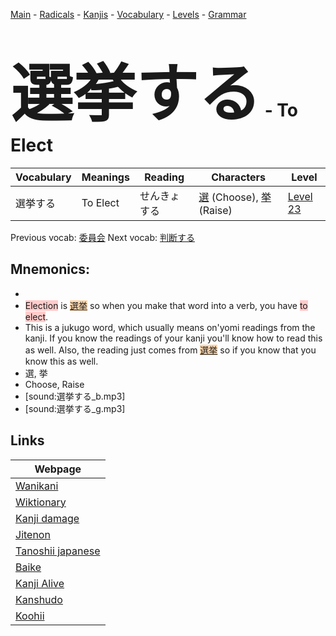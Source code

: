 <style> bigfont {font-size: 100px}</style>
[Main](../README.md) -
[Radicals](../radicals.md) -
[Kanjis](../kanjis.md) -
[Vocabulary](../vocabulary.md) -
[Levels](../levels.md) -
[Grammar](../grammar.md)
# <bigfont> 選挙する</bigfont> - To Elect 

| Vocabulary | Meanings | Reading | Characters | Level |
| --- | --- | --- | --- | --- |
| 選挙する | To Elect | せんきょする |  [選](../kanjis/選.md) (Choose), [挙](../kanjis/挙.md) (Raise) | [Level 23](../levels/wk_level23.md) |

Previous vocab: [委員会](委員会.md) Next vocab: [判断する](判断する.md) 

## Mnemonics:

* 
* <span style="background-color:#ffcccb"> Election</span> is <span style="background-color:#fed8b1"> [選挙](https://jisho.org/search/選挙)</span> so when you make that word into a verb, you have <span style="background-color:#ffcccb"> to elect</span>.
* This is a jukugo word, which usually means on'yomi readings from the kanji. If you know the readings of your kanji you'll know how to read this as well. Also, the reading just comes from <span style="background-color:#fed8b1"> [選挙](https://jisho.org/search/選挙)</span> so if you know that you know this as well.
* 選, 挙
* Choose, Raise
* [sound:選挙する_b.mp3]
* [sound:選挙する_g.mp3]


## Links 

| Webpage |
| --- |
| [Wanikani          ](https://www.wanikani.com/kanji/選挙する) |
| [Wiktionary        ](https://en.wiktionary.org/wiki/選挙する) |
| [Kanji damage      ](http://www.kanjidamage.com/kanji/search?utf8=✓&q=選挙する) |
| [Jitenon           ](https://jitenon.com/kanji/選挙する) |
| [Tanoshii japanese ](https://www.tanoshiijapanese.com/dictionary/kanji.cfm?k=選挙する) |
| [Baike             ](https://baike.baidu.com/item/選挙する) |
| [Kanji Alive       ](https://app.kanjialive.com/選挙する) |
| [Kanshudo          ](https://www.kanshudo.com/searchmn?q=選挙する) |
| [Koohii            ](https://kanji.koohii.com/study/kanji/選挙する) |

